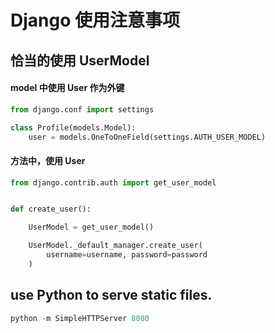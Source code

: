 # Django 使用注意事项

## 恰当的使用 UserModel

#### model 中使用 User 作为外键


```python
from django.conf import settings

class Profile(models.Model):
    user = models.OneToOneField(settings.AUTH_USER_MODEL)
```

#### 方法中，使用 User

```python
from django.contrib.auth import get_user_model


def create_user():

    UserModel = get_user_model()

    UserModel._default_manager.create_user(
        username=username, password=password
    )
```

## use Python to serve static files.

```python
python -m SimpleHTTPServer 8080
```
